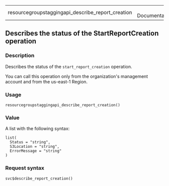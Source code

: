 <table style="width: 100%;">
<tbody>
<tr class="odd">
<td>resourcegroupstaggingapi_describe_report_creation</td>
<td style="text-align: right;">R Documentation</td>
</tr>
</tbody>
</table>

## Describes the status of the StartReportCreation operation

### Description

Describes the status of the `start_report_creation` operation.

You can call this operation only from the organization's management
account and from the us-east-1 Region.

### Usage

    resourcegroupstaggingapi_describe_report_creation()

### Value

A list with the following syntax:

    list(
      Status = "string",
      S3Location = "string",
      ErrorMessage = "string"
    )

### Request syntax

    svc$describe_report_creation()
